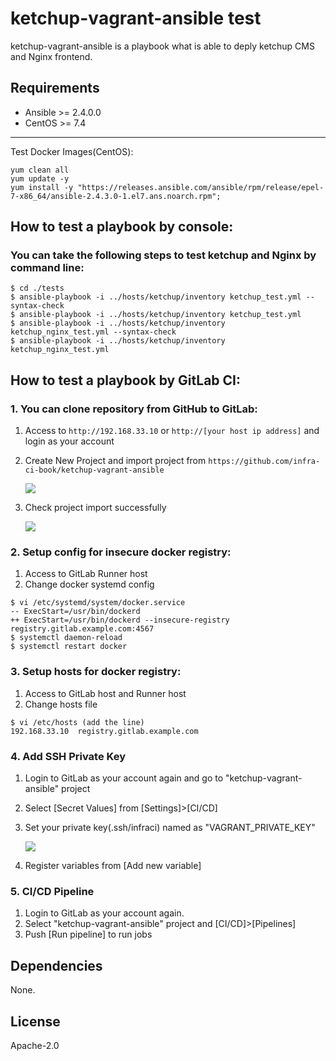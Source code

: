 # ketchup-vagrant-ansible test

ketchup-vagrant-ansible is a playbook what is able to deply ketchup CMS and Nginx frontend.

## Requirements

- Ansible >= 2.4.0.0
- CentOS >= 7.4

---

Test Docker Images(CentOS):

```
yum clean all
yum update -y
yum install -y "https://releases.ansible.com/ansible/rpm/release/epel-7-x86_64/ansible-2.4.3.0-1.el7.ans.noarch.rpm";
```

## How to test a playbook by console:

### You can take the following steps to test ketchup and Nginx by command line:

```
$ cd ./tests
$ ansible-playbook -i ../hosts/ketchup/inventory ketchup_test.yml --syntax-check
$ ansible-playbook -i ../hosts/ketchup/inventory ketchup_test.yml
$ ansible-playbook -i ../hosts/ketchup/inventory ketchup_nginx_test.yml --syntax-check
$ ansible-playbook -i ../hosts/ketchup/inventory ketchup_nginx_test.yml
```

## How to test a playbook by GitLab CI:

### 1. You can clone repository from GitHub to GitLab:
1. Access to `http://192.168.33.10` or `http://[your host ip address]` and login as your account
2. Create New Project and import project from `https://github.com/infra-ci-book/ketchup-vagrant-ansible`    

    ![](https://github.com/infra-ci-book/ketchup-vagrant-ansible/raw/master/tests/images/01.JPG)

3. Check project import successfully

    ![](https://github.com/infra-ci-book/ketchup-vagrant-ansible/raw/master/tests/images/02.JPG)

### 2. Setup config for insecure docker registry:
1. Access to GitLab Runner host
2. Change docker systemd config

```
$ vi /etc/systemd/system/docker.service
-- ExecStart=/usr/bin/dockerd
++ ExecStart=/usr/bin/dockerd --insecure-registry registry.gitlab.example.com:4567
$ systemctl daemon-reload
$ systemctl restart docker
```

### 3. Setup hosts for docker registry:
1. Access to GitLab host and Runner host
2. Change hosts file
```
$ vi /etc/hosts (add the line)
192.168.33.10  registry.gitlab.example.com
```

### 4. Add SSH Private Key
1. Login to GitLab as your account again and go to "ketchup-vagrant-ansible" project
2. Select [Secret Values] from [Settings]>[CI/CD]
3. Set your private key(.ssh/infraci) named as "VAGRANT_PRIVATE_KEY"

    ![](https://github.com/infra-ci-book/ketchup-vagrant-ansible/raw/master/tests/images/03.JPG)

4. Register variables from [Add new variable]

### 5. CI/CD Pipeline
1. Login to GitLab as your account again.   
2. Select "ketchup-vagrant-ansible" project and [CI/CD]>[Pipelines]  
3. Push [Run pipeline] to run jobs

## Dependencies

None.

## License

Apache-2.0
